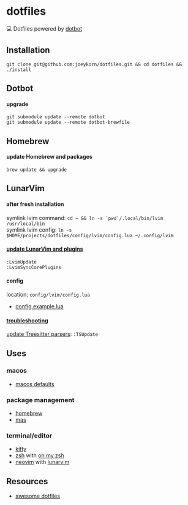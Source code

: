 # dotfiles

:computer: Dotfiles powered by [dotbot](https://github.com/anishathalye/dotbot)
## Installation
`git clone git@github.com:joeykorn/dotfiles.git && cd dotfiles && ./install`

## Dotbot
#### upgrade
`git submodule update --remote dotbot`\
`git submodule update --remote dotbot-brewfile`

## Homebrew
#### update Homebrew and packages
`brew update && upgrade`

## LunarVim
#### after fresh installation
symlink lvim command: ``cd ~ && ln -s `pwd`/.local/bin/lvim /usr/local/bin``\
symlink lvim config: `ln -s $HOME/projects/dotfiles/config/lvim/config.lua ~/.config/lvim`

#### [update LunarVim and plugins](https://www.lunarvim.org/docs/installation#updating-lunarvim)
`:LvimUpdate`\
`:LvimSyncCorePlugins`


#### config
location: `config/lvim/config.lua`
- [config.example.lua](https://github.com/LunarVim/LunarVim/blob/rolling/utils/installer/config.example.lua)

#### [troubleshooting](https://www.lunarvim.org/docs/troubleshooting)
[update Treesitter parsers](https://github.com/nvim-treesitter/nvim-treesitter#troubleshooting): `:TSUpdate`

## Uses
### macos
- [macos defaults](https://github.com/mathiasbynens/dotfiles/blob/main/.macos)

### package management
- [homebrew](https://brew.sh/)
- [mas](https://github.com/mas-cli/mas)

### terminal/editor
- [kitty](https://sw.kovidgoyal.net/kitty/)
- [zsh](https://www.zsh.org/) with [oh my zsh](https://ohmyz.sh/)
- [neovim](https://neovim.io/) with [lunarvim](https://www.lunarvim.org/)

## Resources
- [awesome dotfiles](https://github.com/webpro/awesome-dotfiles)
